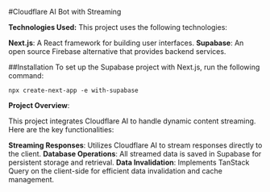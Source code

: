 #Cloudflare AI Bot with Streaming

**Technologies Used:**
This project uses the following technologies:

**Next.js**: A React framework for building user interfaces.
**Supabase**: An open source Firebase alternative that provides backend services.

##Installation
To set up the Supabase project with Next.js, run the following command:

```
npx create-next-app -e with-supabase
```

**Project Overview**:

This project integrates Cloudflare AI to handle dynamic content streaming. Here are the key functionalities:

**Streaming Responses**: Utilizes Cloudflare AI to stream responses directly to the client.
**Database Operations**: All streamed data is saved in Supabase for persistent storage and retrieval.
**Data Invalidation**: Implements TanStack Query on the client-side for efficient data invalidation and cache management.
